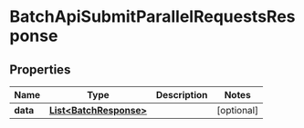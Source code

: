 

# BatchApiSubmitParallelRequestsResponse


## Properties

| Name | Type | Description | Notes |
|------------ | ------------- | ------------- | -------------|
|**data** | [**List&lt;BatchResponse&gt;**](BatchResponse.md) |  |  [optional] |



